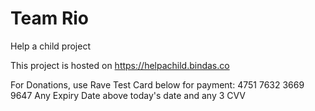 # Team Rio

Help a child project

This project is hosted on https://helpachild.bindas.co

For Donations, use Rave Test Card below for payment:
		4751 7632 3669 9647
		Any Expiry Date above today's date and any 3 CVV
